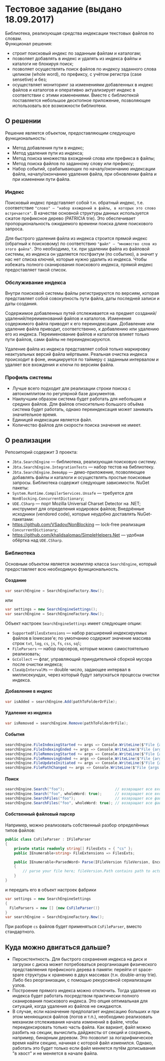# Тестовое задание (выдано 18.09.2017)
Библиотека, реализующая средства индексации текстовых файлов по словам. <br/>
Функционал решения:
* строит поисковый индекс по заданным файлам и каталогам;
* позволяет добавлять в индекс и удалять из индекса файлы и каталоги не блокируя поиск;
* позволяет осуществлять поиск файлов по индексу заданного слова целиком (whole word), по префиксу, с учётом регистра (case sensetive) и без;
* осуществляет мониторинг за изменениями добавленных в индекс файлов и каталогов и оперативно актуализирует индекс в соответствии с этими изменениями.
Вместе с библиотекой поставляется небольшое десктопное приложение, позволяющее использовать все возможности библиотеки.

## О решении
Решение является объектом, предоставляющим следующую функциональность:
* Метод добавления пути в индекс;
* Метод удаления пути из индекса;
* Метод поиска множества вхождений слова или префикса в файлы;
* Метод поиска файлов по заданному слову или префиксу;
* Набор событий, срабатывающих по началу/окончанию индексации файла, началу/окончанию удаления файла, при обновлении файла и при изменении пути файла.

### Индекс
Поисковый индекс представляет собой т.н. обратный индекс, т.е. соответствие `"слово" — "набор вхождений в файлы, в которых это слово встречается"`. В качестве основной структуры данных используется сжатое префиксное дерево (PATRICIA trie). Это обеспечивает пропорциональность ожидаемого времени поиска длине поискового запроса.<br/>

Для быстрого удаления файла из индекса строится прямой индекс (обратный к поисковому) по соответствию `"файл" — "множество слов из этого файла"`. Это необходимо, т.к. при удалении файла из файловой системы, из индекса он удаляется постфактум (по событию), а значит у нас нет списка ключей, которые нужно удалить из индекса. Чтобы избежать полного сканирования поискового индекса, прямой индекс предоставляет такой список.<br/>

### Обслуживание индекса
Внутри поисковой системы файлы регистрируются по версиям, которая представляет собой совокупность пути файла, даты последней записи и даты создания.<br/>

Содержимое добавленных путей отслеживается на предмет созданий/удалений/переименований файлов и каталогов. Изменения содержимого файла приводят к его переиндексации. Добавление или удаление файла приводит, соответственно, к добавлению или удалению его из индекса. Переименование файлов и каталогов влияет только пути файлов, сами файлы не переиндексируются.<br/>

Удаление файла из индекса представляет собой только маркировку неактуальных версий файла мёртвыми. Реальная очистка индекса происходит в фоне, инициируется по таймеру с заданным интервалом и удаляет все вхождения и ключи по версиям файла.<br/>

### Профиль системы
* Лучше всего подходит для реализации строки поиска с автокомплитом по регулярной базе документов.
* Наилучшим образом система будет работать для небольших и средних файлов. Для файлов относительно большого объёма система будет работать, однако переиндексация может занимать значительное время.
* Единицей индексации является файл.
* Количество файлов для скорости поиска значения не имеет.

## О реализации
Репозиторий содержит 3 проекта:
* `Jbta.SearchEngine` — библиотека, реализующая поисковую систему.
* `Jbta.SearchEngine.IntegrationTests` — набор тестов на библиотеку.
* `Jbta.SearchEngine.DemoApp` — демо-приложение, позволяющее добавлять файлы и каталоги и осуществлять простые поисковые запросы.
Библиотека содержит следующие зависимости. NuGet пакеты:
* `System.Runtime.CompilerServices.Unsafe` — требуется для `NonBlocking.ConcurrentDictionary`;
* `UDE.CSharp` — порт Mozilla Universal Charset Detector на .NET; инструмент для определения кодировок файлов;
Внедрённые исходники (vendored code), которые неудобно доставлять NuGet-пакетами:
* https://github.com/VSadov/NonBlocking — lock-free реализация `ConcurrentDictionary`;
* https://github.com/khalidsalomao/SimpleHelpers.Net — удобная обёртка над `UDE.CSharp`.


### Библиотека
Основным объектом является экземпляр класса `SearchEngine`, который предоставляет всю необходимую функциональность.

#### Создание
``` C#
var searchEngine = SearchEngineFactory.New();
```
или
``` C#
var settings = new SearchEngineSettings();
var searchEngine = SearchEngineFactory.New();
```
Объект настроек `SearchEngineSettings` имеет следующие опции:
* `SupportedFilesExtensions` — набор расширений индексируемых файлов в lowecase'е; по умолчанию содержит значение массива строк `txt`, `log`, `cs`, `js`, `fs`, `css`, `sql`;
* `FileParsers` — набор парсеров, которые можно самостоятельно реализовать;
* `GcCollect` — флаг, управляющий принудительной сборкой мусора после очистки индекса;
* `CleaUpIntervalMs` — double число, задающее интервал в миллисекундах, через который будут запускаться процессы очистки индекса.

#### Добавление в индекс
``` C#
var isAdded = searchEngine.Add(pathToFolderOrFile);
```

#### Удаление из индекса
``` C#
var isRemoved = searchEngine.Remove(pathToFolderOrFile);
```

#### События
``` C#
searchEngine.FileIndexingStarted += args => Console.WriteLine($"File {args.FilePath} indexing is started");
searchEngine.FileIndexingEnded += args => Console.WriteLine($"File {args.FilePath} indexing is ended");
searchEngine.FileRemovingStarted += args => Console.WriteLine($"File {args.FilePath} removing is started");
searchEngine.FileRemovingEnded += args => Console.WriteLine($"File {args.FilePath} removing is ended");
searchEngine.FileUpdateInitiated += args => Console.WriteLine($"File {args.FilePath} update is started");
searchEngine.FilePathChanged += args => Console.WriteLine($"File {args.FilePath} path is changed");
```

#### Поиск
``` C#
searchEngine.Search("foo");                       // возвращает все вхождения префикса "foo"
searchEngine.Search("foo", wholeWord: true);      // возвращает все вхождения слова "foo"
searchEngine.SearchFiles("foo");                  // возвращает все файлы, содержащие префикс "foo"
searchEngine.SearchFiles("foo", wholeWord: true); // возвращает все файлы, содержащие слово "foo"
```

#### Собственный файловый парсер
Например, можно реализовать собственный разбор определённых типов файлов:
``` C#
public class CsFileParser : IFileParser
{
    private static readonly string[] FilesExts = { "cs" };
    public IEnumerable<string> FileExtensions => FilesExts;

    public IEnumerable<ParsedWord> Parse(IFileVersion fileVersion, Encoding encoding = null)
    {
        // parse your file here; fileVersion.Path contains path to actual file
    }
}
```
и передать его в объект настроек фабрики 
``` C#
var settings = new SearchEngineSettings 
{
  FileParsers = new [] {new CsFileParser()}
}
var searchEngine = SearchEngineFactory.New();
```
При разборе `cs` файлов будет применяться `CsFileParser`, вместо стандартного.

## Куда можно двигаться дальше?
* Персистентность. Для быстрого сохранения индекса на диск и загрузки с диска может потребоваться реорганизация физического представляения префиксного дерева в памяти: перейти от space-spare структуры к хранению в двух массивах (т.н. double-array trie). Либо без реорганизации, с помощью рекурсивной сериализации узлов.
* Построение прямого индекса можно отключить. Тогда удаление из индекса будет работать посредством практически полного сканирования поискового индекса. Это опция оптимальная для ситуаций, когда удаления из файлов не ожидаются.
* В случае, если назначение предполагает индексацию больших и при этом меняющихся файлов (логов и т.п.), необходимо реализовать механизм отслеживания начала изменений в файле, чтобы переидексировать только часть файла. Как вариант, файл можно разбить на секции, вычислить дайджесты от секций и сохранить, например, бинарным деревом. Это позволит за логарифмическое время найти секцию, начиная с которой файл изменился. Однако, работать это будет только если файл меняется путём дописывания "в хвост" и не меняется в начале файла.
